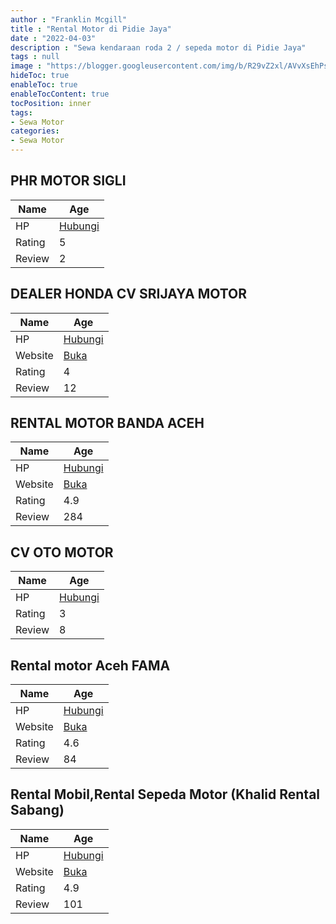 ```yaml
---
author : "Franklin Mcgill"
title : "Rental Motor di Pidie Jaya"
date : "2022-04-03"
description : "Sewa kendaraan roda 2 / sepeda motor di Pidie Jaya"
tags : null
image : "https://blogger.googleusercontent.com/img/b/R29vZ2xl/AVvXsEhPs4_vQRrKewRfpL4AsOmFYevfRuzem4elDj-yTBZ2FcKEpLtGxbueaUT_l5RICUD_N8Q9TihZ45bB0G8EcygfQMcXMB1rgaReJfrABbdHojY1pbT-65wVpsZYLAdpeqURhWcGlr2nBsU0X0fm9Dxq3ky3VJs51CXymWtuf4zeRvuDfx6gOqjhtldUzg/w300-h200/rental-motor-di-pidie-jaya.png"
hideToc: true
enableToc: true
enableTocContent: true
tocPosition: inner
tags:
- Sewa Motor
categories:
- Sewa Motor
---
```



## PHR MOTOR SIGLI

Name | Age
--------|------
HP | [Hubungi](https://pcandroidplayer.blogspot.com/?clayads=https://getnumber.ndower.dev?phone=MDgxMzYwMTg2Nzgz)
Rating | 5
Review | 2


## DEALER HONDA CV SRIJAYA MOTOR

Name | Age
--------|------
HP | [Hubungi](https://pcandroidplayer.blogspot.com/?clayads=https://getnumber.ndower.dev?phone=MDg1MzYxMDQxNzU3)
Website | [Buka](https://pcandroidplayer.blogspot.com/?clayads=aHR0cHM6Ly9kZWFsZXItaG9uZGEtY3Ytc3JpamF5YS1tb3Rvci5idXNpbmVzcy5zaXRlLw==) 
Rating | 4
Review | 12


## RENTAL MOTOR BANDA ACEH

Name | Age
--------|------
HP | [Hubungi](https://pcandroidplayer.blogspot.com/?clayads=https://getnumber.ndower.dev?phone=MDgyMjcyODAxMTQ5)
Website | [Buka](https://pcandroidplayer.blogspot.com/?clayads=aHR0cDovL3d3dy5yZW50YWxtb3RvcmJhbmRhYWNlaC5jb20v) 
Rating | 4.9
Review | 284


## CV OTO MOTOR

Name | Age
--------|------
HP | [Hubungi](https://pcandroidplayer.blogspot.com/?clayads=https://getnumber.ndower.dev?phone=MDgyMTY2NjE2NjYx)
Rating | 3
Review | 8


## Rental motor Aceh FAMA

Name | Age
--------|------
HP | [Hubungi](https://pcandroidplayer.blogspot.com/?clayads=https://getnumber.ndower.dev?phone=MDgxMjYwNzU3ODQ4)
Website | [Buka](https://pcandroidplayer.blogspot.com/?clayads=aHR0cHM6Ly9yZW50YWwtbW90b3ItYWNlaC1mYW1hLmJ1c2luZXNzLnNpdGUv) 
Rating | 4.6
Review | 84


## Rental Mobil,Rental Sepeda Motor (Khalid Rental Sabang)

Name | Age
--------|------
HP | [Hubungi](https://pcandroidplayer.blogspot.com/?clayads=https://getnumber.ndower.dev?phone=MDg1Mjc3OTAzNzAw)
Website | [Buka](https://pcandroidplayer.blogspot.com/?clayads=aHR0cHM6Ly9zYWJhbmdyZW50YWwuY29tLw==) 
Rating | 4.9
Review | 101


